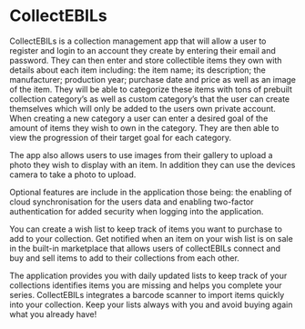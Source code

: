 # CollectEBILs

CollectEBILs is a collection management app that will allow a user to register and login to an account they create by entering their email and password. They can then enter and store collectible items they own with details about each item including: the item name; its description; the manufacturer; production year; purchase date and price as well as an image of the item. They will be able to categorize these items with tons of prebuilt collection category’s as well as custom category’s that the user can create themselves which will only be added to the users own private account. When creating a new category a user can enter a desired goal of the amount of items they wish to own in the category. They are then able to view the progression of their target goal for each category.

The app also allows users to use images from their gallery to upload a photo they wish to display with an item. In addition they can use the devices camera to take a photo to upload.

Optional features are include in the application those being: the enabling of cloud synchronisation for the users data and enabling two-factor authentication for added security when logging into the application.

You can create a wish list to keep track of items you want to purchase to add to your collection. Get notified when an item on your wish list is on sale in the built-in marketplace that allows users of collectEBILs connect and buy and sell items to add to their collections from each other. 

The application provides you with daily updated lists to keep track of your collections identifies items you are missing and helps you complete your series. CollectEBILs integrates a barcode scanner to import items quickly into your collection. Keep your lists always with you and avoid buying again what you already have!  

